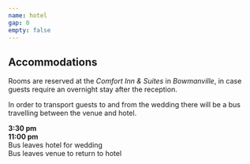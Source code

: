 ```yaml
---
name: hotel
gap: 0
empty: false
---
```

## Accommodations
Rooms are reserved at the *Comfort Inn & Suites* in *Bowmanville*, in case guests require an overnight stay after the reception.

In order to transport guests to and from the wedding there will be a bus travelling between the venue and hotel.

<div class="schedule">
    <div class="event-times"><div><b>3:30 pm</b></div><div><b>11:00 pm</b></div></div>
    <div><div>Bus leaves hotel for wedding</div><div>Bus leaves venue to return to hotel</div></div>
</div>
